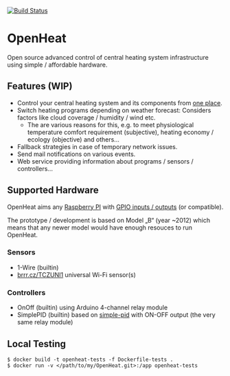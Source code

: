 [![Build Status](https://api.travis-ci.org/fivaldi/OpenHeat.svg)](https://travis-ci.com/github/fivaldi/OpenHeat)

# OpenHeat
Open source advanced control of central heating system infrastructure using simple / affordable hardware.

## Features (WIP)
- Control your central heating system and its components from [one place](config.yaml.sample).
- Switch heating programs depending on weather forecast: Considers factors like cloud coverage / humidity / wind etc.
    - The are various reasons for this, e.g. to meet physiological temperature comfort requirement (subjective), heating economy / ecology (objective) and others...
- Fallback strategies in case of temporary network issues.
- Send mail notifications on various events.
- Web service providing information about programs / sensors / controllers...

## Supported Hardware

OpenHeat aims any [Raspberry PI](https://www.raspberrypi.org/) with [GPIO inputs / outputs](https://www.raspberrypi.org/documentation/usage/gpio/) (or compatible).

The prototype / development is based on Model „B“ (year ~2012) which means that any newer model would have enough resouces to run OpenHeat.

### Sensors
- 1-Wire (builtin)
- [brrr.cz/TCZUNI1](http://brrr.cz/brrr.php?runpagephp=createnavodpage&type=TCZUNI1) universal Wi-Fi sensor(s)

### Controllers
- OnOff (builtin) using Arduino 4-channel relay module
- SimplePID (builtin) based on [simple-pid](https://github.com/m-lundberg/simple-pid) with ON-OFF output (the very same relay module)

## Local Testing
```
$ docker build -t openheat-tests -f Dockerfile-tests .
$ docker run -v </path/to/my/OpenHeat.git>:/app openheat-tests
```